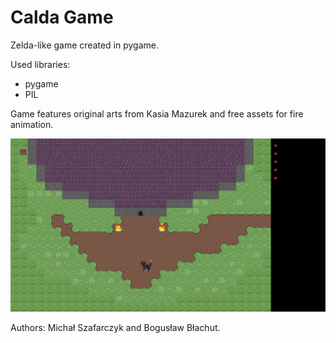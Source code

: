 # Calda Game

Zelda-like game created in pygame.

Used libraries:
- pygame
- PIL

Game features original arts from Kasia Mazurek and free assets for fire animation.

![demo_image](https://github.com/Arch4ngel21/Calda/blob/main/resources/calda_demo.png)

Authors: Michał Szafarczyk and Bogusław Błachut.
